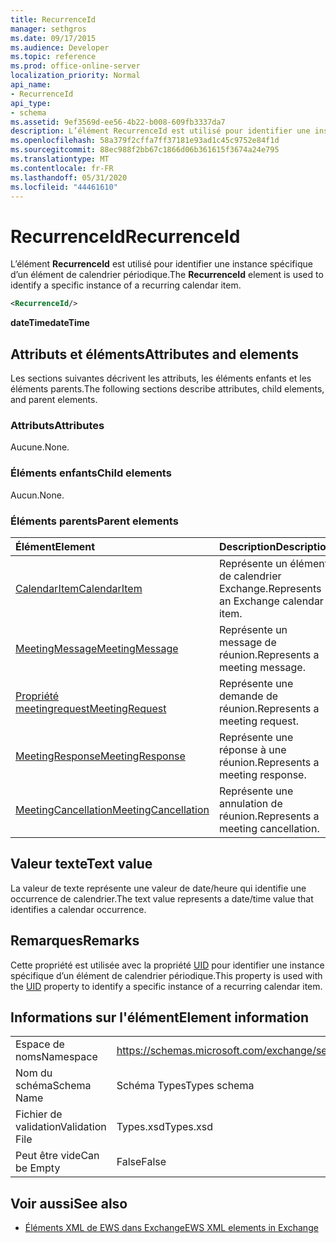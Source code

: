 ```yaml
---
title: RecurrenceId
manager: sethgros
ms.date: 09/17/2015
ms.audience: Developer
ms.topic: reference
ms.prod: office-online-server
localization_priority: Normal
api_name:
- RecurrenceId
api_type:
- schema
ms.assetid: 9ef3569d-ee56-4b22-b008-609fb3337da7
description: L’élément RecurrenceId est utilisé pour identifier une instance spécifique d’un élément de calendrier périodique.
ms.openlocfilehash: 58a379f2cffa7ff37181e93ad1c45c9752e84f1d
ms.sourcegitcommit: 88ec988f2bb67c1866d06b361615f3674a24e795
ms.translationtype: MT
ms.contentlocale: fr-FR
ms.lasthandoff: 05/31/2020
ms.locfileid: "44461610"
---
```

# <a name="recurrenceid"></a><span data-ttu-id="a497c-103">RecurrenceId</span><span class="sxs-lookup"><span data-stu-id="a497c-103">RecurrenceId</span></span>

<span data-ttu-id="a497c-104">L’élément **RecurrenceId** est utilisé pour identifier une instance spécifique d’un élément de calendrier périodique.</span><span class="sxs-lookup"><span data-stu-id="a497c-104">The **RecurrenceId** element is used to identify a specific instance of a recurring calendar item.</span></span> 
  
```xml
<RecurrenceId/>
```

 <span data-ttu-id="a497c-105">**dateTime**</span><span class="sxs-lookup"><span data-stu-id="a497c-105">**dateTime**</span></span>
## <a name="attributes-and-elements"></a><span data-ttu-id="a497c-106">Attributs et éléments</span><span class="sxs-lookup"><span data-stu-id="a497c-106">Attributes and elements</span></span>

<span data-ttu-id="a497c-107">Les sections suivantes décrivent les attributs, les éléments enfants et les éléments parents.</span><span class="sxs-lookup"><span data-stu-id="a497c-107">The following sections describe attributes, child elements, and parent elements.</span></span>
  
### <a name="attributes"></a><span data-ttu-id="a497c-108">Attributs</span><span class="sxs-lookup"><span data-stu-id="a497c-108">Attributes</span></span>

<span data-ttu-id="a497c-109">Aucune.</span><span class="sxs-lookup"><span data-stu-id="a497c-109">None.</span></span>
  
### <a name="child-elements"></a><span data-ttu-id="a497c-110">Éléments enfants</span><span class="sxs-lookup"><span data-stu-id="a497c-110">Child elements</span></span>

<span data-ttu-id="a497c-111">Aucun.</span><span class="sxs-lookup"><span data-stu-id="a497c-111">None.</span></span>
  
### <a name="parent-elements"></a><span data-ttu-id="a497c-112">Éléments parents</span><span class="sxs-lookup"><span data-stu-id="a497c-112">Parent elements</span></span>

|<span data-ttu-id="a497c-113">**Élément**</span><span class="sxs-lookup"><span data-stu-id="a497c-113">**Element**</span></span>|<span data-ttu-id="a497c-114">**Description**</span><span class="sxs-lookup"><span data-stu-id="a497c-114">**Description**</span></span>|
|:-----|:-----|
|[<span data-ttu-id="a497c-115">CalendarItem</span><span class="sxs-lookup"><span data-stu-id="a497c-115">CalendarItem</span></span>](calendaritem.md) <br/> |<span data-ttu-id="a497c-116">Représente un élément de calendrier Exchange.</span><span class="sxs-lookup"><span data-stu-id="a497c-116">Represents an Exchange calendar item.</span></span>  <br/> |
|[<span data-ttu-id="a497c-117">MeetingMessage</span><span class="sxs-lookup"><span data-stu-id="a497c-117">MeetingMessage</span></span>](meetingmessage.md) <br/> |<span data-ttu-id="a497c-118">Représente un message de réunion.</span><span class="sxs-lookup"><span data-stu-id="a497c-118">Represents a meeting message.</span></span>  <br/> |
|[<span data-ttu-id="a497c-119">Propriété meetingrequest</span><span class="sxs-lookup"><span data-stu-id="a497c-119">MeetingRequest</span></span>](meetingrequest.md) <br/> |<span data-ttu-id="a497c-120">Représente une demande de réunion.</span><span class="sxs-lookup"><span data-stu-id="a497c-120">Represents a meeting request.</span></span>  <br/> |
|[<span data-ttu-id="a497c-121">MeetingResponse</span><span class="sxs-lookup"><span data-stu-id="a497c-121">MeetingResponse</span></span>](meetingresponse.md) <br/> |<span data-ttu-id="a497c-122">Représente une réponse à une réunion.</span><span class="sxs-lookup"><span data-stu-id="a497c-122">Represents a meeting response.</span></span>  <br/> |
|[<span data-ttu-id="a497c-123">MeetingCancellation</span><span class="sxs-lookup"><span data-stu-id="a497c-123">MeetingCancellation</span></span>](meetingcancellation.md) <br/> |<span data-ttu-id="a497c-124">Représente une annulation de réunion.</span><span class="sxs-lookup"><span data-stu-id="a497c-124">Represents a meeting cancellation.</span></span>  <br/> |
   
## <a name="text-value"></a><span data-ttu-id="a497c-125">Valeur texte</span><span class="sxs-lookup"><span data-stu-id="a497c-125">Text value</span></span>

<span data-ttu-id="a497c-126">La valeur de texte représente une valeur de date/heure qui identifie une occurrence de calendrier.</span><span class="sxs-lookup"><span data-stu-id="a497c-126">The text value represents a date/time value that identifies a calendar occurrence.</span></span>
  
## <a name="remarks"></a><span data-ttu-id="a497c-127">Remarques</span><span class="sxs-lookup"><span data-stu-id="a497c-127">Remarks</span></span>

<span data-ttu-id="a497c-128">Cette propriété est utilisée avec la propriété [UID](uid.md) pour identifier une instance spécifique d’un élément de calendrier périodique.</span><span class="sxs-lookup"><span data-stu-id="a497c-128">This property is used with the [UID](uid.md) property to identify a specific instance of a recurring calendar item.</span></span> 
  
## <a name="element-information"></a><span data-ttu-id="a497c-129">Informations sur l'élément</span><span class="sxs-lookup"><span data-stu-id="a497c-129">Element information</span></span>

|||
|:-----|:-----|
|<span data-ttu-id="a497c-130">Espace de noms</span><span class="sxs-lookup"><span data-stu-id="a497c-130">Namespace</span></span>  <br/> |https://schemas.microsoft.com/exchange/services/2006/types  <br/> |
|<span data-ttu-id="a497c-131">Nom du schéma</span><span class="sxs-lookup"><span data-stu-id="a497c-131">Schema Name</span></span>  <br/> |<span data-ttu-id="a497c-132">Schéma Types</span><span class="sxs-lookup"><span data-stu-id="a497c-132">Types schema</span></span>  <br/> |
|<span data-ttu-id="a497c-133">Fichier de validation</span><span class="sxs-lookup"><span data-stu-id="a497c-133">Validation File</span></span>  <br/> |<span data-ttu-id="a497c-134">Types.xsd</span><span class="sxs-lookup"><span data-stu-id="a497c-134">Types.xsd</span></span>  <br/> |
|<span data-ttu-id="a497c-135">Peut être vide</span><span class="sxs-lookup"><span data-stu-id="a497c-135">Can be Empty</span></span>  <br/> |<span data-ttu-id="a497c-136">False</span><span class="sxs-lookup"><span data-stu-id="a497c-136">False</span></span>  <br/> |
   
## <a name="see-also"></a><span data-ttu-id="a497c-137">Voir aussi</span><span class="sxs-lookup"><span data-stu-id="a497c-137">See also</span></span>



- [<span data-ttu-id="a497c-138">Éléments XML de EWS dans Exchange</span><span class="sxs-lookup"><span data-stu-id="a497c-138">EWS XML elements in Exchange</span></span>](ews-xml-elements-in-exchange.md)

